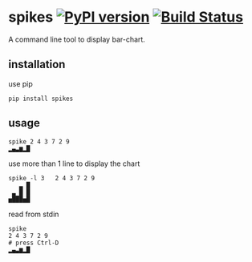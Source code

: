 # spikes [![PyPI version](https://badge.fury.io/py/spikes.svg)](https://badge.fury.io/py/spikes) [![Build Status](https://travis-ci.org/eendroroy/spikes.svg?branch=master)](https://travis-ci.org/eendroroy/spikes)
A command line tool to display bar-chart.

## installation
use pip

    pip install spikes

## usage

    spike 2 4 3 7 2 9
    ▂▄▃▆▂█

use more than 1 line to display the chart

    spike -l 3   2 4 3 7 2 9
       ▃ █
     ▃ █ █
    ▅███▅█

read from stdin

    spike
    2 4 3 7 2 9
    # press Ctrl-D
    ▂▄▃▆▂█
